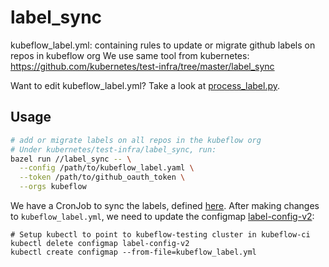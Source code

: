# label_sync

kubeflow_label.yml: containing rules to update or migrate github labels on repos in kubeflow org
We use same tool from kubernetes: https://github.com/kubernetes/test-infra/tree/master/label_sync

Want to edit kubeflow_label.yml? Take a look at [process_label.py](../hack/label_generate/process_label.py).

## Usage
```sh
# add or migrate labels on all repos in the kubeflow org
# Under kubernetes/test-infra/label_sync, run:
bazel run //label_sync -- \
  --config /path/to/kubeflow_label.yaml \
  --token /path/to/github_oauth_token \
  --orgs kubeflow
```

We have a CronJob to sync the labels, defined
[here](https://github.com/kubeflow/testing/blob/master/label_sync/cluster/label_sync_job.yaml).
After making changes to `kubeflow_label.yml`, we need to update the configmap
[label-config-v2](https://github.com/kubeflow/testing/blob/master/label_sync/cluster/label_sync_job.yaml#L37):
```
# Setup kubectl to point to kubeflow-testing cluster in kubeflow-ci
kubectl delete configmap label-config-v2
kubectl create configmap --from-file=kubeflow_label.yml
```

